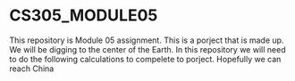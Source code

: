 # CS305_MODULE05
This repository is Module 05 assignment. This is a porject that is made up. We will be digging to the center of the Earth.
In this repository we will need to do the following calculations to compelete to porject. Hopefully we can reach China



